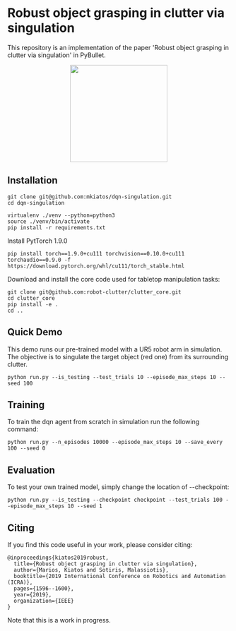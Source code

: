 # Robust object grasping in clutter via singulation
This repository is an implementation of the paper 'Robust object grasping in clutter via singulation' in PyBullet.
<p align="center">
    <img src="images/real.gif" height=220px align="center" />
</p>

## Installation
```shell
git clone git@github.com:mkiatos/dqn-singulation.git
cd dqn-singulation

virtualenv ./venv --python=python3
source ./venv/bin/activate
pip install -r requirements.txt
```

Install PytTorch 1.9.0
```shell
pip install torch==1.9.0+cu111 torchvision==0.10.0+cu111 torchaudio==0.9.0 -f https://download.pytorch.org/whl/cu111/torch_stable.html
```

Download and install the core code used for tabletop manipulation tasks:
```shell
git clone git@github.com:robot-clutter/clutter_core.git
cd clutter_core
pip install -e .
cd ..
```

## Quick Demo
This demo runs our pre-trained model with a UR5 robot arm in simulation. The objective is to singulate the target object (red one) from its surrounding clutter.
```commandline
python run.py --is_testing --test_trials 10 --episode_max_steps 10 --seed 100
```

## Training
To train the dqn agent from scratch in simulation run the following command:
```commandline
python run.py --n_episodes 10000 --episode_max_steps 10 --save_every 100 --seed 0
```

## Evaluation
To test your own trained model, simply change the location of --checkpoint:
```commandline
python run.py --is_testing --checkpoint checkpoint --test_trials 100 --episode_max_steps 10 --seed 1
```

## Citing
If you find this code useful in your work, please consider citing:
```shell
@inproceedings{kiatos2019robust,
  title={Robust object grasping in clutter via singulation},
  author={Marios, Kiatos and Sotiris, Malassiotis},
  booktitle={2019 International Conference on Robotics and Automation (ICRA)},
  pages={1596--1600},
  year={2019},
  organization={IEEE}
}
```

Note that this is a work in progress.